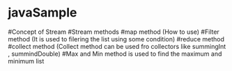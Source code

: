 # javaSample

#Concept of Stream
#Stream methods
#map method (How to use)
#Filter method (It is used to filering the list using some condition)
#reduce method
#collect method (Collect method can be used fro collectors like summingInt , summindDouble)
#Max and Min method is used to find the maximum and minimum list
